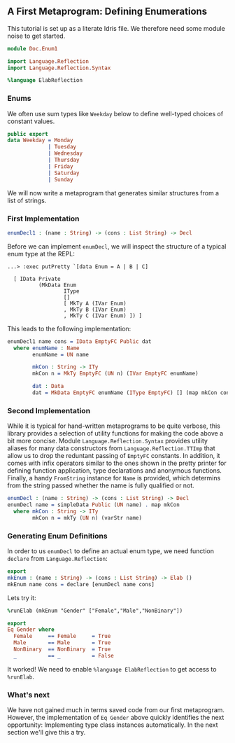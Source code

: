 ## A First Metaprogram: Defining Enumerations

This tutorial is set up as a literate Idris file. We
therefore need some module noise to get started.

```idris
module Doc.Enum1

import Language.Reflection
import Language.Reflection.Syntax

%language ElabReflection
```

### Enums

We often use sum types like `Weekday` below to define
well-typed choices of constant values.

```idris
public export
data Weekday = Monday
             | Tuesday
             | Wednesday
             | Thursday
             | Friday
             | Saturday
             | Sunday
```

We will now write a metaprogram that generates similar
structures from a list of strings.

### First Implementation

```idris
enumDecl1 : (name : String) -> (cons : List String) -> Decl
```

Before we can implement `enumDecl`, we will inspect the
structure of a typical enum type at the REPL:

```
...> :exec putPretty `[data Enum = A | B | C]

  [ IData Private
          (MkData Enum
                  IType
                  []
                  [ MkTy A (IVar Enum)
                  , MkTy B (IVar Enum)
                  , MkTy C (IVar Enum) ]) ]

```

This leads to the following implementation:

```idris
enumDecl1 name cons = IData EmptyFC Public dat
  where enumName : Name
        enumName = UN name

        mkCon : String -> ITy
        mkCon n = MkTy EmptyFC (UN n) (IVar EmptyFC enumName)

        dat : Data
        dat = MkData EmptyFC enumName (IType EmptyFC) [] (map mkCon cons)
```

### Second Implementation

While it is typical for hand-written metaprograms to be
quite verbose, this library provides a selection of
utility functions for making the code above a bit more
concise. Module `Language.Reflection.Syntax` provides utility
aliases for many data constructors from `Language.Reflection.TTImp`
that allow us to drop the reduntant passing of `EmptyFC`
constants. In addition, it comes with infix operators
similar to the ones shown in the pretty printer for
defining function application, type declarations and
anonymous functions. Finally, a handy `FromString`
instance for `Name` is provided, which determins from
the string passed whether the name is fully qualified or not.

```idris
enumDecl : (name : String) -> (cons : List String) -> Decl
enumDecl name = simpleData Public (UN name) . map mkCon
  where mkCon : String -> ITy
        mkCon n = mkTy (UN n) (varStr name)
```

### Generating Enum Definitions

In order to us `enumDecl` to define an actual enum type,
we need function `declare` from `Language.Reflection`:

```idris
export
mkEnum : (name : String) -> (cons : List String) -> Elab ()
mkEnum name cons = declare [enumDecl name cons]
```

Lets try it:

```idris
%runElab (mkEnum "Gender" ["Female","Male","NonBinary"])

export
Eq Gender where
  Female     == Female     = True
  Male       == Male       = True
  NonBinary  == NonBinary  = True
  _          == _          = False
```

It worked! We need to enable `%language ElabReflection` to
get access to `%runElab`.

### What's next

We have not gained much in terms saved code from our
first metaprogram. However, the implementation of `Eq Gender`
above quickly identifies the next opportunity: Implementing
type class instances automatically. In the next section
we'll give this a try.
